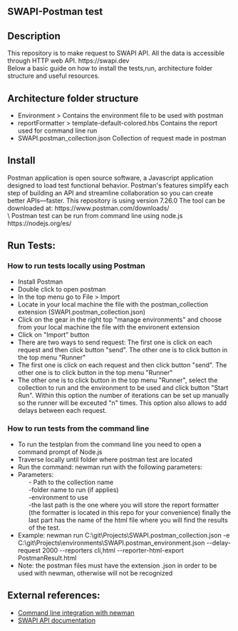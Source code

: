 <h2>SWAPI-Postman test</h2>
<h2>Description</h2>
<p align="justified">This repository is to make request to SWAPI API. All the data is accessible through HTTP web API. https://swapi.dev</br>
Below a basic guide on how to install the tests,run, architecture folder structure and useful resources.</p>

<h2>Architecture folder structure</h2>
<ul>
  <li>Environment > Contains the environment file to be used with postman </li>
  <li>reportFormatter > template-default-colored.hbs Contains the report used for command line run</li>
  <li>SWAPI.postman_collection.json Collection of request made in postman</li>
</ul>

<h2>Install</h2>
<p>Postman application is open source software, a Javascript application designed to load test functional behavior. Postman's features simplify each step of building an API and streamline collaboration so you can create better APIs—faster. This repository is using version 7.26.0 The tool can be downloaded at: https://www.postman.com/downloads/</br>\
Postman test can be run from command line using node.js https://nodejs.org/es/
</p>

<h2>Run Tests: </h2>
<h3>How to run tests locally using Postman</h3>
<ul>
  <li>Install Postman</li>
  <li>Double click to open postman</li>
  <li>In the top menu go to File > Import</li>
  <li>Locate in your local machine the file with the postman_collection extension (SWAPI.postman_collection.json)</li>
  <li>Click on the gear in the right top "manage environments" and choose from your local machine the file with the environent extension</li>
  <li>Click on "Import" button</li>
  <li>There are two ways to send request: The first one is click on each request and then click button "send". The other one is to click button in the top menu "Runner"</li>
  <li>The first one is click on each request and then click button "send". The other one is to click button in the top menu "Runner"</li>
  <li>The other one is to click button in the top menu "Runner", select the collection to run and the environment to be used and click button "Start Run". Within this option the number of iterations can be set up manually so the runner will be exceuted "n" times. This option also allows to add delays between each request.</li>
 </ul>
<h3>How to run tests from the command line</h3>
<ul>
  <li>To run the testplan from the command line you need to open a command prompt of Node.js</li>
  <li>Traverse locally until folder where postman test are located</li>
  <li>Run the command: newman run with the following parameters: </il>
    <li>Parameters:
<ol>- Path to the collection name</ol>
<ol>-folder name to run (if applies)</ol>
<ol>-environment to use</ol>
<ol>-the last path is the one where you will store the report formatter (the formatter is located in this repo for your convenience)
finally the last part has the name of the html file where you will find the results of the test.</ol>
</li>
<li>Example:  newman run C:\git\Projects\SWAPI.postman_collection.json -e C:\git\Projects\environments\SWAPI.postman_environment.json --delay-request 2000 --reporters cli,html --reporter-html-export PostmanResult.html</li>
<li>Note: the postman files must have the extension .json in order to be used with newman, otherwise will not be recognized</li>
</ul>
    
<h2>External references: </h2>
<ul>
<li><a href="https://learning.postman.com/docs/postman/collection-runs/command-line-integration-with-newman/">Command line integration with newman</a></li>  
<li><a href="https://swapi.dev/">SWAPI API documentation</a></li>  

